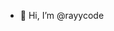 - 👋 Hi, I’m @rayycode


<!---
rayycode/rayycode is a ✨ special ✨ repository because its `README.md` (this file) appears on your GitHub profile.
You can click the Preview link to take a look at your changes.
--->
